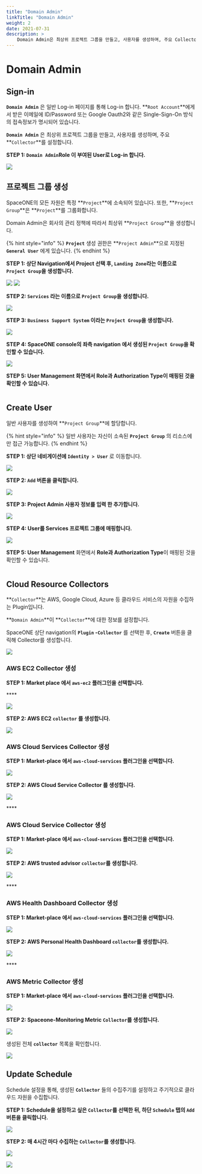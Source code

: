 ```yaml
---
title: "Domain Admin"
linkTitle: "Domain Admin"
weight: 2
date: 2021-07-31
description: >
    Domain Admin은 최상위 프로젝트 그룹을 만들고, 사용자를 생성하며, 주요 Collector를 설정합니다.
---
```



# Domain Admin

## Sign-in

**`Domain Admin`** 은 일반 Log-in 페이지를 통해 Log-in 합니다. **`Root Account`**에게서 받은 이메일에 ID/Password 또는 Google Oauth2와 같은 Single-Sign-On 방식의 접속정보가 명시되어 있습니다.

**`Domain Admin`** 은 최상위 프로젝트 그룹을 만들고, 사용자를 생성하며, 주요 **`Collector`**를 설정합니다.



**STEP 1: `Domain Admin`Role 이 부여된 User로 Log-in 합니다.** 

![](/docs/using_spaceone_console/admin_guide/getting-started/Domain-Admin_img/Domain-Admin_image_01.png)

## 프로젝트 그룹 생성

SpaceONE의 모든 자원은 특정 **`Project`**에 소속되어 있습니다. 또한,  **`Project Group`**은 **`Project`**를 그룹화합니다. 

Domain Admin은 회사의 관리 정책에 따라서 최상위 **`Project Group`**을 생성합니다. 

{% hint style="info" %}
**`Project`** 생성 권한은 **`Project Admin`**으로 지정된 **`General User`** 에게 있습니다. 
{% endhint %}



**STEP 1: 상단 Navigation에서 Project 선택 후, `Landing Zone`라는 이름으로 `Project Group`을 생성합니다.** 

![](/docs/using_spaceone_console/admin_guide/getting-started/Domain-Admin_img/Domain-Admin_image_02.png)
![](/docs/using_spaceone_console/admin_guide/getting-started/Domain-Admin_img/Domain-Admin_image_03.png)

**STEP 2: `Services` 라는 이름으로 `Project Group`을 생성합니다.**

![](/docs/using_spaceone_console/admin_guide/getting-started/Domain-Admin_img/Domain-Admin_image_04.png)

**STEP 3: `Business Support System` 이라는 `Project Group`을 생성합니다.** 

![](/docs/using_spaceone_console/admin_guide/getting-started/Domain-Admin_img/Domain-Admin_image_05.png)

**STEP 4: SpaceONE console의 좌측 navigation 에서 생성된 `Project Group`을 확인할 수 있습니다.**

![](/docs/using_spaceone_console/admin_guide/getting-started/Domain-Admin_img/Domain-Admin_image_06.png)

**STEP 5: User Management 화면에서 Role과 Authorization Type이 매핑된 것을 확인할 수 있습니다.**

![]()

## Create User

일반 사용자를 생성하여 **`Project Group`**에 할당합니다. 

{% hint style="info" %}
일반 사용자는 자신이 소속된 **`Project Group`** 의 리소스에만 접근 가능합니다. 
{% endhint %}

**STEP 1: 상단 네비게이션에 `Identity > User`** 로 이동합니다.

![](/docs/using_spaceone_console/admin_guide/getting-started/Domain-Admin_img/Domain-Admin_image_07.png)

  
**STEP 2: `Add` 버튼을 클릭합니다.** 

![](/docs/using_spaceone_console/admin_guide/getting-started/Domain-Admin_img/Domain-Admin_image_08.png)

**STEP 3: Project Admin 사용자 정보를 입력 한  추가합니다.** 

![](/docs/using_spaceone_console/admin_guide/getting-started/Domain-Admin_img/Domain-Admin_image_09.png)

**STEP 4: User를 Services 프로젝트 그룹에 매핑합니다.**

![](/docs/using_spaceone_console/admin_guide/getting-started/Domain-Admin_img/Domain-Admin_image_10.png)

**STEP 5: User Management** 화면에서 **Role과 Authorization Type**이 매핑된 것을 확인할 수 있습니다.

![]()

## Cloud Resource Collectors

**`Collector`**는 AWS, Google Cloud, Azure 등 클라우드 서비스의 자원을 수집하는 Plugin입니다. 

**`Domain Admin`**이 **`Collector`**에 대한 정보를  설정합니다. 



SpaceONE 상단 navigation의 **`Plugin` -`Collector`** 를 선택한 후, **`Create`** 버튼을 클릭해 Collector를 생성합니다.

![](/docs/using_spaceone_console/admin_guide/getting-started/Domain-Admin_img/Domain-Admin_image_14.png)



### **AWS EC2 Collector 생성**

**STEP 1: Market place 에서 `aws-ec2` 플러그인을 선택합니다.**

\*\*\*\*

![](/docs/using_spaceone_console/admin_guide/getting-started/Domain-Admin_img/Domain-Admin_image_15.png)

**STEP 2: AWS EC2 `collector` 를 생성합니다.**

![](/docs/using_spaceone_console/admin_guide/getting-started/Domain-Admin_img/Domain-Admin_image_16.png)



### **AWS Cloud Services Collector 생성**

**STEP 1: Market-place 에서 `aws-cloud-services` 플러그인을 선택합니다.**

![](/docs/using_spaceone_console/admin_guide/getting-started/Domain-Admin_img/Domain-Admin_image_17.png)

  
**STEP 2: AWS Cloud Service Collector 를 생성합니다.** 

![](/docs/using_spaceone_console/admin_guide/getting-started/Domain-Admin_img/Domain-Admin_image_18.png)

\*\*\*\*

### **AWS  Cloud Service Collector 생성**

**STEP 1: Market-place 에서 `aws-cloud-services` 플러그인을 선택합니다.**

![](/docs/using_spaceone_console/admin_guide/getting-started/Domain-Admin_img/Domain-Admin_image_19.png)

**STEP 2: AWS trusted advisor `collector`를 생성합니다.** 

![](/docs/using_spaceone_console/admin_guide/getting-started/Domain-Admin_img/Domain-Admin_image_20.png)

\*\*\*\*

### **AWS Health Dashboard Collector 생성**

**STEP 1: Market-place 에서 `aws-cloud-services` 플러그인을 선택합니다.**

![](/docs/using_spaceone_console/admin_guide/getting-started/Domain-Admin_img/Domain-Admin_image_21.png)

**STEP 2: AWS Personal Health Dashboard `collector`를 생성합니다.** 

![](/docs/using_spaceone_console/admin_guide/getting-started/Domain-Admin_img/Domain-Admin_image_22.png)

\*\*\*\*

### **AWS Metric Collector 생성**

**STEP 1: Market-place 에서 `aws-cloud-services` 플러그인을 선택합니다.**

![](/docs/using_spaceone_console/admin_guide/getting-started/Domain-Admin_img/Domain-Admin_image_23.png)

**STEP 2: Spaceone-Monitoring Metric `Collector`를 생성합니다.** 

![](/docs/using_spaceone_console/admin_guide/getting-started/Domain-Admin_img/Domain-Admin_image_24.png)

생성된 전체 **`collector`** 목록을 확인합니다.

![](/docs/using_spaceone_console/admin_guide/getting-started/Domain-Admin_img/Domain-Admin_image_25.png)

## Update Schedule

Schedule 설정을 통해, 생성된 **`Collector`** 들의 수집주기를 설정하고 주기적으로 클라우드 자원을 수집합니다.   



**STEP 1: Schedule을 설정하고 싶은 `Collector`를 선택한 뒤, 하단 `Schedule` 탭의 `Add` 버튼을 클릭합니다.** 

![](/docs/using_spaceone_console/admin_guide/getting-started/Domain-Admin_img/Domain-Admin_image_26.png)

**STEP 2: 매 4시간 마다 수집하는 `Collector`를 생성합니다.**

![](/docs/using_spaceone_console/admin_guide/getting-started/Domain-Admin_img/Domain-Admin_image_27.png)

![](/docs/using_spaceone_console/admin_guide/getting-started/Domain-Admin_img/Domain-Admin_image_28.png)


